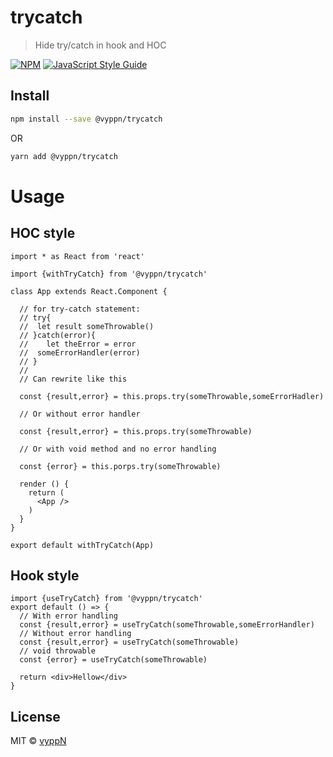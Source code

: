 # trycatch

> Hide try/catch in hook and HOC

[![NPM](https://img.shields.io/npm/v/trycatch.svg)](https://www.npmjs.com/package/trycatch) [![JavaScript Style Guide](https://img.shields.io/badge/code_style-standard-brightgreen.svg)](https://standardjs.com)

## Install

```bash
npm install --save @vyppn/trycatch
```
OR
```bash
yarn add @vyppn/trycatch
```

# Usage

## HOC style
```tsx
import * as React from 'react'

import {withTryCatch} from '@vyppn/trycatch'

class App extends React.Component {

  // for try-catch statement:
  // try{
  //  let result someThrowable()
  // }catch(error){
  //    let theError = error
  //  someErrorHandler(error)
  // }
  //
  // Can rewrite like this
  
  const {result,error} = this.props.try(someThrowable,someErrorHadler)

  // Or without error handler
  
  const {result,error} = this.props.try(someThrowable)
  
  // Or with void method and no error handling
  
  const {error} = this.porps.try(someThrowable)

  render () {
    return (
      <App />
    )
  }
}

export default withTryCatch(App)
```

## Hook style

```tsx
import {useTryCatch} from '@vyppn/trycatch'
export default () => {
  // With error handling
  const {result,error} = useTryCatch(someThrowable,someErrorHandler)
  // Without error handling
  const {result,error} = useTryCatch(someThrowable)
  // void throwable
  const {error} = useTryCatch(someThrowable)

  return <div>Hellow</div>
}
```

## License

MIT © [vyppN](https://github.com/vyppN)
